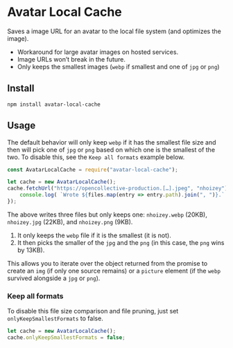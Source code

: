# Avatar Local Cache

Saves a image URL for an avatar to the local file system (and optimizes the image).

* Workaround for large avatar images on hosted services.
* Image URLs won’t break in the future.
* Only keeps the smallest images (`webp` if smallest and one of `jpg` or `png`)

## Install

```
npm install avatar-local-cache
```

## Usage

The default behavior will only keep `webp` if it has the smallest file size and then will pick one of `jpg` or `png` based on which one is the smallest of the two. To disable this, see the `Keep all formats` example below.

```js
const AvatarLocalCache = require("avatar-local-cache");

let cache = new AvatarLocalCache();
cache.fetchUrl("https://opencollective-production.[…].jpeg", "nhoizey").then(function(files) {
    console.log( `Wrote ${files.map(entry => entry.path).join(", ")}.` );
});
```

The above writes three files but only keeps one: `nhoizey.webp` (20KB), `nhoizey.jpg` (22KB), and `nhoizey.png` (9KB).

1. It only keeps the `webp` file if it is the smallest (it is not).
2. It then picks the smaller of the `jpg` and the `png` (in this case, the `png` wins by 13KB).

This allows you to iterate over the object returned from the promise to create an `img` (if only one source remains) or a `picture` element (if the `webp` survived alongside a `jpg` or `png`).

### Keep all formats

To disable this file size comparison and file pruning, just set `onlyKeepSmallestFormats` to false.

```js
let cache = new AvatarLocalCache();
cache.onlyKeepSmallestFormats = false;
```

